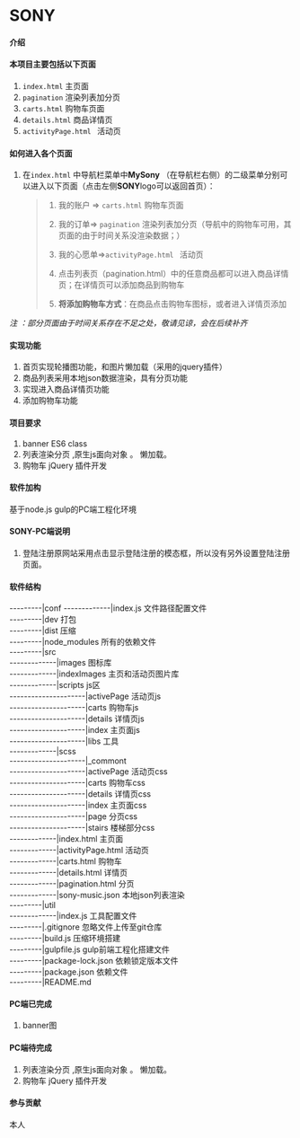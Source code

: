 # SONY

#### 介绍
#### 本项目主要包括以下页面

1. `index.html` 主页面
2. `pagination` 渲染列表加分页
3. `carts.html` 购物车页面
4. `details.html` 商品详情页
5. `activityPage.html ` 活动页

#### 如何进入各个页面

1. 在`index.html` 中导航栏菜单中**MySony** （在导航栏右侧）的二级菜单分别可以进入以下页面（点击左侧**SONY**logo可以返回首页）：

   > 1. 我的账户 => `carts.html` 购物车页面
   >
   > 2. 我的订单=> `pagination` 渲染列表加分页（导航中的购物车可用，其页面的由于时间关系没渲染数据；）
   >
   > 3. 我的心愿单=>`activityPage.html ` 活动页
   >
   > 4. 点击列表页（pagination.html）中的任意商品都可以进入商品详情页；在详情页可以添加商品到购物车
   > 5. **将添加购物车方式**：在商品点击购物车图标，或者进入详情页添加

*注 ：部分页面由于时间关系存在不足之处，敬请见谅，会在后续补齐*

#### 实现功能

1. 首页实现轮播图功能，和图片懒加载（采用的jquery插件）
2. 商品列表采用本地json数据渲染，具有分页功能
3. 实现进入商品详情页功能
4. 添加购物车功能
#### 项目要求

1. banner ES6 class
2. 列表渲染分页 ,原生js面向对象 。  懒加载。
3. 购物车  jQuery 插件开发 

#### 软件加构
基于node.js gulp的PC端工程化环境

#### SONY-PC端说明
   1. 登陆注册原网站采用点击显示登陆注册的模态框，所以没有另外设置登陆注册页面。

#### 软件结构
---------|conf
-------------|index.js                     文件路径配置文件  
---------|dev                              打包  
---------|dist                             压缩  
---------|node_modules                     所有的依赖文件  
---------|src  
-------------|images                       图标库  
-------------|indexImages                  主页和活动页图片库  
-------------|scripts                      js区       
---------------------|activePage           活动页js  
---------------------|carts                购物车js  
---------------------|details              详情页js  
---------------------|index                主页面js  
---------------------|libs                 工具  
-------------|scss  
---------------------|_commont  
---------------------|activePage           活动页css  
---------------------|carts                购物车css  
---------------------|details              详情页css  
---------------------|index                主页面css  
---------------------|page                 分页css  
---------------------|stairs               楼梯部分css  
-------------|index.html                   主页面  
-------------|activityPage.html            活动页  
-------------|carts.html                   购物车  
-------------|details.html                 详情页  
-------------|pagination.html              分页  
-------------|sony-music.json              本地json列表渲染  
---------|util  
-------------|index.js                     工具配置文件  
---------|.gitignore                       忽略文件上传至git仓库  
---------|build.js                         压缩环境搭建  
---------|gulpfile.js                      gulp前端工程化搭建文件  
---------|package-lock.json                依赖锁定版本文件  
---------|package.json                     依赖文件  
---------|README.md  


#### PC端已完成

1. banner图

#### PC端待完成

1. 列表渲染分页 ,原生js面向对象 。  懒加载。
2. 购物车  jQuery 插件开发 

#### 参与贡献
本人
